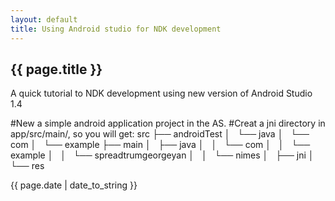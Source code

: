 ```yaml
---
layout: default 
title: Using Android studio for NDK development
---
```

<h2>{{ page.title }}</h2>
<p>A quick tutorial to NDK development using new version of Android Studio 1.4</p>

#New a simple android application project in the AS.
#Creat a jni directory in app/src/main/, so you will get:
	src
    ├── androidTest
    │   └── java
    │       └── com
    │           └── example
    ├── main
    │   ├── java
    │   │   └── com
    │   │       └── example
    │   │           └── spreadtrumgeorgeyan
    │   │               └── nimes
    │   ├── jni
    │   └── res
 
<p>{{ page.date | date_to_string }}</p>
